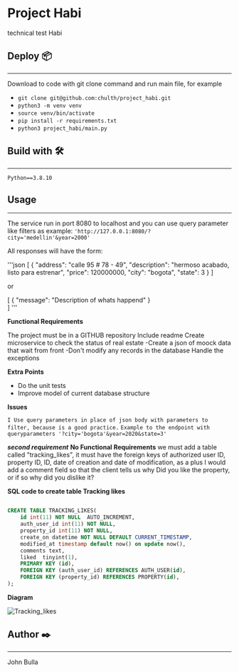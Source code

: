 # Project Habi
technical test Habi


## Deploy 📦
--------------------------------------------
Download to code with git clone command and run main file, for example
- `git clone git@github.com:chulth/project_habi.git`
- `python3 -m venv venv`
- `source venv/bin/activate`
- `pip install -r requirements.txt`
- `python3 project_habi/main.py`

## Build with  🛠️
--------------------------------------------
`Python==3.8.10`

## Usage
--------------------------------------------
The service run in port 8080 to localhost and you can  use query parameter like filters as example:
`'http://127.0.0.1:8080/?city='medellin'&year=2000'`


All responses will have the form:

'''json
[
    {
        "address": "calle 95 # 78 - 49", "description": "hermoso acabado, listo para estrenar", "price": 120000000, "city": "bogota", "state": 3
        }
]

or

[
     {
         "message": "Description of whats happend"
         }  
]
'''

**Functional Requirements**

The project must be in a GITHUB repository
Include readme
Create microservice to check the status of real estate
   -Create a json  of moock data that wait from front
   -Don't modify any records in the database
Handle the exceptions

**Extra Points**

- Do the unit tests
- Improve model of current database structure



**Issues**

`I Use query parameters in place of json body with parameters to filter, because is a good practice.`
`Example to the endpoint with queryparameters
'?city='bogota'&year=2020&state=3'`


***second requirement***
**No Functional Requirements**
we must add a table called "tracking_likes", it must have the foreign keys of authorized user ID, property ID, ID, date of creation and date of modification, as a plus I would add a comment field so that the client tells us why Did you like the property, or if so why did you dislike it?

**SQL code to create table Tracking likes**

~~~~sql

CREATE TABLE TRACKING_LIKES(
    id int(11) NOT NULL  AUTO_INCREMENT,
    auth_user_id int(11) NOT NULL,
    property_id int(11) NOT NULL,
    create_on datetime NOT NULL DEFAULT CURRENT_TIMESTAMP,
    modified_at timestamp default now() on update now(),
    comments text,
    liked  tinyint(1),
    PRIMARY KEY (id),
    FOREIGN KEY (auth_user_id) REFERENCES AUTH_USER(id),
    FOREIGN KEY (property_id) REFERENCES PROPERTY(id),
);
~~~~


**Diagram**


![Tracking_likes](https://user-images.githubusercontent.com/30079428/152918003-d408d2b0-e71f-4707-a7ce-2c0c7e1fc5d7.jpg)


## Author ✒️
------------------------------------------
John Bulla 


